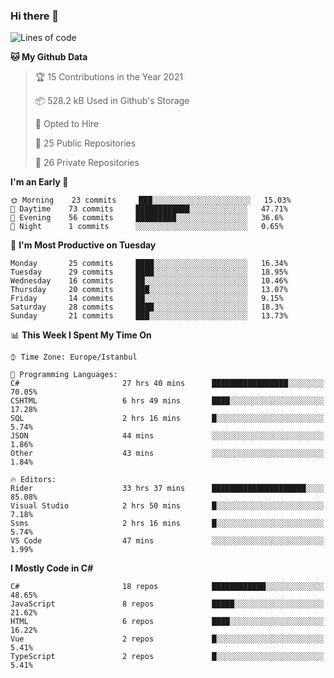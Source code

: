 ### Hi there 👋

<!--START_SECTION:waka-->
![Lines of code](https://img.shields.io/badge/From%20Hello%20World%20I%27ve%20Written-5.4%20million%20lines%20of%20code-blue)

**🐱 My Github Data** 

> 🏆 15 Contributions in the Year 2021
 > 
> 📦 528.2 kB Used in Github's Storage 
 > 
> 💼 Opted to Hire
 > 
> 📜 25 Public Repositories 
 > 
> 🔑 26 Private Repositories  
 > 
**I'm an Early 🐤** 

```text
🌞 Morning    23 commits     ███░░░░░░░░░░░░░░░░░░░░░░   15.03% 
🌆 Daytime    73 commits     ████████████░░░░░░░░░░░░░   47.71% 
🌃 Evening    56 commits     █████████░░░░░░░░░░░░░░░░   36.6% 
🌙 Night      1 commits      ░░░░░░░░░░░░░░░░░░░░░░░░░   0.65%

```
📅 **I'm Most Productive on Tuesday** 

```text
Monday       25 commits     ████░░░░░░░░░░░░░░░░░░░░░   16.34% 
Tuesday      29 commits     ████░░░░░░░░░░░░░░░░░░░░░   18.95% 
Wednesday    16 commits     ██░░░░░░░░░░░░░░░░░░░░░░░   10.46% 
Thursday     20 commits     ███░░░░░░░░░░░░░░░░░░░░░░   13.07% 
Friday       14 commits     ██░░░░░░░░░░░░░░░░░░░░░░░   9.15% 
Saturday     28 commits     ████░░░░░░░░░░░░░░░░░░░░░   18.3% 
Sunday       21 commits     ███░░░░░░░░░░░░░░░░░░░░░░   13.73%

```


📊 **This Week I Spent My Time On** 

```text
⌚︎ Time Zone: Europe/Istanbul

💬 Programming Languages: 
C#                       27 hrs 40 mins      █████████████████░░░░░░░░   70.05% 
CSHTML                   6 hrs 49 mins       ████░░░░░░░░░░░░░░░░░░░░░   17.28% 
SQL                      2 hrs 16 mins       █░░░░░░░░░░░░░░░░░░░░░░░░   5.74% 
JSON                     44 mins             ░░░░░░░░░░░░░░░░░░░░░░░░░   1.86% 
Other                    43 mins             ░░░░░░░░░░░░░░░░░░░░░░░░░   1.84%

🔥 Editors: 
Rider                    33 hrs 37 mins      █████████████████████░░░░   85.08% 
Visual Studio            2 hrs 50 mins       █░░░░░░░░░░░░░░░░░░░░░░░░   7.18% 
Ssms                     2 hrs 16 mins       █░░░░░░░░░░░░░░░░░░░░░░░░   5.74% 
VS Code                  47 mins             ░░░░░░░░░░░░░░░░░░░░░░░░░   1.99%

```

**I Mostly Code in C#** 

```text
C#                       18 repos            ████████████░░░░░░░░░░░░░   48.65% 
JavaScript               8 repos             █████░░░░░░░░░░░░░░░░░░░░   21.62% 
HTML                     6 repos             ████░░░░░░░░░░░░░░░░░░░░░   16.22% 
Vue                      2 repos             █░░░░░░░░░░░░░░░░░░░░░░░░   5.41% 
TypeScript               2 repos             █░░░░░░░░░░░░░░░░░░░░░░░░   5.41%

```



<!--END_SECTION:waka-->

<!--
**ebubekirdinc/ebubekirdinc** is a ✨ _special_ ✨ repository because its `README.md` (this file) appears on your GitHub profile.

Here are some ideas to get you started:

- 🔭 I’m currently working on ...
- 🌱 I’m currently learning ...
- 👯 I’m looking to collaborate on ...
- 🤔 I’m looking for help with ...
- 💬 Ask me about ...
- 📫 How to reach me: ...
- 😄 Pronouns: ...
- ⚡ Fun fact: ...
-->
